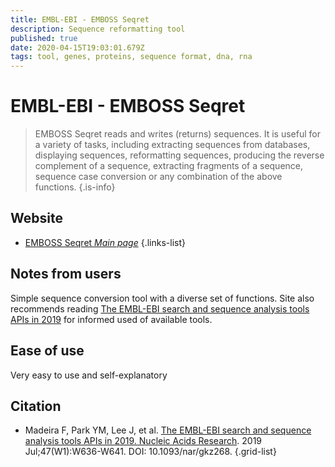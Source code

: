```yaml
---
title: EMBL-EBI - EMBOSS Seqret
description: Sequence reformatting tool
published: true
date: 2020-04-15T19:03:01.679Z
tags: tool, genes, proteins, sequence format, dna, rna
---
```


# EMBL-EBI - EMBOSS Seqret

> EMBOSS Seqret reads and writes (returns) sequences. It is useful for a variety of tasks, including extracting sequences from databases, displaying sequences, reformatting sequences, producing the reverse complement of a sequence, extracting fragments of a sequence, sequence case conversion or any combination of the above functions. 
{.is-info}

## Website

- [EMBOSS Seqret *Main page*](https://www.ebi.ac.uk/Tools/sfc/emboss_seqret/)
{.links-list}

## Notes from users 

Simple sequence conversion tool with a diverse set of functions. Site also recommends reading [The EMBL-EBI search and sequence analysis tools APIs in 2019](http://europepmc.org/article/MED/30976793) for informed used of available tools.

## Ease of use 

Very easy to use and self-explanatory 


## Citation

- Madeira F, Park YM, Lee J, et al. [The EMBL-EBI search and sequence analysis tools APIs in 2019. Nucleic Acids Research](http://europepmc.org/article/MED/30976793). 2019 Jul;47(W1):W636-W641. DOI: 10.1093/nar/gkz268. 
{.grid-list}